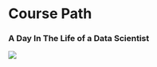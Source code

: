 # Course Path

### A Day In The Life of a Data Scientist

![](https://github.com/RonyEmam/LinkedIn-Certificates-Course-Path-/blob/main/A%20Day%20In%20The%20Life%20of%20a%20Data%20Scientist/04.05.2022_14.41.29_REC.png)
